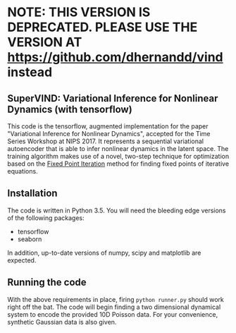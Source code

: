 # NOTE: THIS VERSION IS DEPRECATED. PLEASE USE THE VERSION AT https://github.com/dhernandd/vind instead

## SuperVIND: Variational Inference for Nonlinear Dynamics (with tensorflow)


This code is the tensorflow, augmented implementation for the paper "Variational Inference for Nonlinear Dynamics", accepted for the Time Series Workshop at NIPS 2017. It represents a sequential variational autoencoder that is able to infer nonlinear dynamics in the latent space. The training algorithm makes use of a novel, two-step technique for optimization based on the [Fixed Point Iteration](https://en.wikipedia.org/wiki/Fixed-point_iteration) method for finding fixed points of iterative equations.

## Installation

The code is written in Python 3.5. You will need the bleeding edge versions of the following packages:

- tensorflow
- seaborn

In addition, up-to-date versions of numpy, scipy and matplotlib are expected.

## Running the code

With the above requirements in place, firing `python runner.py` should work right off the bat. The code will begin finding a two dimensional dynamical system to encode the provided 10D Poisson data. For your convenience, synthetic Gaussian data is also given. 


